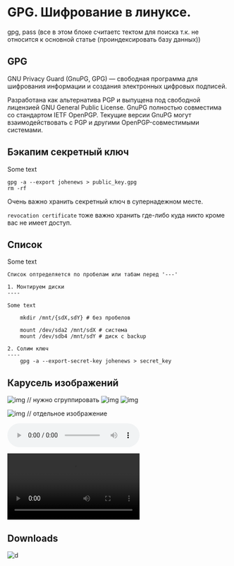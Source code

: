 GPG. Шифрование в линуксе.
====

gpg, pass
(все в этом блоке считаетс тектом для поиска т.к. не относится к основной статье
(проиндексировать базу данных))

GPG
----
GNU Privacy Guard (GnuPG, GPG) — свободная программа для шифрования информации и создания электронных цифровых подписей. 


Разработана как альтернатива PGP и выпущена под свободной лицензией GNU General Public License. GnuPG полностью совместима со стандартом IETF OpenPGP. Текущие версии GnuPG могут взаимодействовать с PGP и другими OpenPGP-совместимыми системами.

Бэкапим секретный ключ
----
Some text

    gpg -a --export johenews > public_key.gpg
    rm -rf

Очень важно хранить секретный ключ в супернадежном месте.

`revocation certificate` тоже важно хранить где-либо куда никто кроме вас не имеет доступ. 

Список
----
Some text

    Список оптределяется по пробелам или табам перед '---'

    1. Монтируем диски
    ----

    Some text

        mkdir /mnt/{sdX,sdY} # без пробелов

        mount /dev/sda2 /mnt/sdX # система
        mount /dev/sdb4 /mnt/sdY # диск с backup

    2. Солим ключ
    ----
        gpg -a --export-secret-key johenews > secret_key

Карусель изображений
----
![img](source/1.png) // нужно сгруппировать
![img](source/2.png)
![img](source/3.jpg)

![img](source/1.png) // отдельное изображение

![au](source/123.mp3)

![v](source/v.mp4)

Downloads
----
![d](path/to/file)